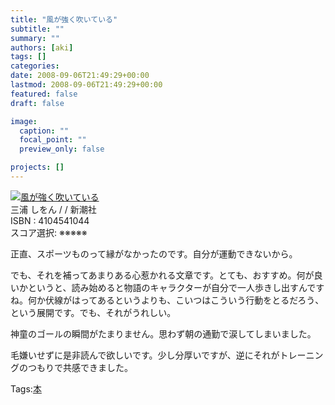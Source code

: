 ```yaml
---
title: "風が強く吹いている"
subtitle: ""
summary: ""
authors: [aki]
tags: []
categories: 
date: 2008-09-06T21:49:29+00:00
lastmod: 2008-09-06T21:49:29+00:00
featured: false
draft: false

image:
  caption: ""
  focal_point: ""
  preview_only: false

projects: []
---
```

![](http://ecx.images-amazon.com/images/I/51TKQG1885L._SL160_.jpg)[風が強く吹いている](http://item.excite.co.jp/detail/ASIN_4104541044)  
三浦 しをん / / 新潮社  
ISBN : 4104541044  
スコア選択: ※※※※※  
  
正直、スポーツものって縁がなかったのです。自分が運動できないから。  
  
でも、それを補ってあまりある心惹かれる文章です。とても、おすすめ。何が良いかというと、読み始めると物語のキャラクターが自分で一人歩きし出すんですね。何か伏線がはってあるというよりも、こいつはこういう行動をとるだろう、という展開です。でも、それがうれしい。  
  
神童のゴールの瞬間がたまりません。思わず朝の通勤で涙してしまいました。  
  
毛嫌いせずに是非読んで欲しいです。少し分厚いですが、逆にそれがトレーニングのつもりで共感できました。

Tags:[本](http://mrk0369.exblog.jp/tags/%E6%9C%AC/) 

